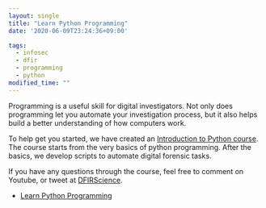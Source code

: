 ```yaml
---
layout: single
title: "Learn Python Programming"
date: '2020-06-09T23:24:36+09:00'

tags:
  - infosec
  - dfir
  - programming
  - python
modified_time: ""
---
```


Programming is a useful skill for digital investigators. Not only does programming let you automate your investigation process, but it also helps build a better understanding of how computers work.

To help get you started, we have created an [Introduction to Python course](/python). The course starts from the very basics of python programming. After the basics, we develop scripts to automate digital forensic tasks.

If you have any questions through the course, feel free to comment on Youtube, or tweet at [DFIRScience](https://twitter.com/dfirscience).

* [Learn Python Programming](/python)